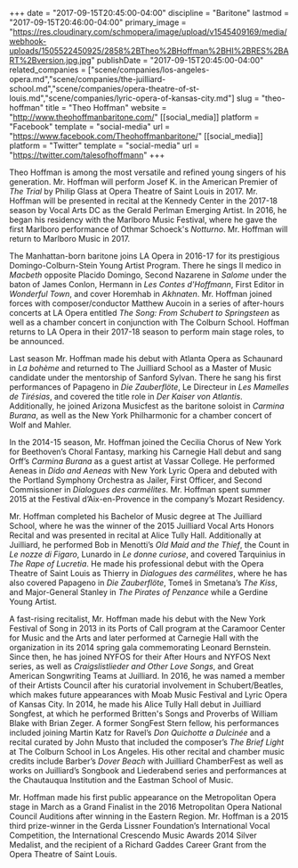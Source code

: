 +++
date = "2017-09-15T20:45:00-04:00"
discipline = "Baritone"
lastmod = "2017-09-15T20:46:00-04:00"
primary_image = "https://res.cloudinary.com/schmopera/image/upload/v1545409169/media/webhook-uploads/1505522450925/2858%2BTheo%2BHoffman%2BHI%2BRES%2BART%2Bversion.jpg.jpg"
publishDate = "2017-09-15T20:45:00-04:00"
related_companies = ["scene/companies/los-angeles-opera.md","scene/companies/the-juilliard-school.md","scene/companies/opera-theatre-of-st-louis.md","scene/companies/lyric-opera-of-kansas-city.md"]
slug = "theo-hoffman"
title = "Theo Hoffman"
website = "http://www.theohoffmanbaritone.com/"
[[social_media]]
platform = "Facebook"
template = "social-media"
url = "https://www.facebook.com/Theohoffmanbaritone/"
[[social_media]]
platform = "Twitter"
template = "social-media"
url = "https://twitter.com/talesofhoffmann"
+++

Theo Hoffman is among the most versatile and refined young singers of his generation. Mr. Hoffman will perform Josef K. in the American Premier of *The Trial* by Philip Glass at Opera Theatre of Saint Louis in 2017. Mr. Hoffman will be presented in recital at the Kennedy Center in the 2017-18 season by Vocal Arts DC as the Gerald Perlman Emerging Artist. In 2016, he began his residency with the Marlboro Music Festival, where he gave the first Marlboro performance of Othmar Schoeck's *Notturno*. Mr. Hoffman will return to Marlboro Music in 2017. 

The Manhattan-born baritone joins LA Opera in 2016-17 for its prestigious Domingo-Colburn-Stein Young Artist Program. There he sings Il medico in *Macbeth* opposite Placido Domingo, Second Nazarene in *Salome* under the baton of James Conlon, Hermann in *Les Contes d'Hoffmann*, First Editor in *Wonderful Town*, and cover Horemhab in *Akhnaten*. Mr. Hoffman joined forces with composer/conductor Matthew Aucoin in a series of after-hours concerts at LA Opera entitled *The Song: From Schubert to Springsteen* as well as a chamber concert in conjunction with The Colburn School. Hoffman returns to LA Opera in their 2017-18 season to perform main stage roles, to be announced. 

Last season Mr. Hoffman made his debut with Atlanta Opera as Schaunard in *La bohème* and returned to The Juilliard School as a Master of Music candidate under the mentorship of Sanford Sylvan. There he sang his first performances of Papageno in *Die Zauberflöte*, Le Directeur in *Les Mamelles de Tirésias*, and covered the title role in *Der Kaiser von Atlantis*. Additionally, he joined Arizona Musicfest as the baritone soloist in *Carmina Burana*, as well as the New York Philharmonic for a chamber concert of Wolf and Mahler. 

In the 2014-15 season, Mr. Hoffman joined the Cecilia Chorus of New York for Beethoven’s Choral Fantasy, marking his Carnegie Hall debut and sang Orff’s *Carmina Burana* as a guest artist at Vassar College. He performed Aeneas in *Dido and Aeneas* with New York Lyric Opera and debuted with the Portland Symphony Orchestra as Jailer, First Officer, and Second Commissioner in *Dialogues des carmélites*. Mr. Hoffman spent summer 2015 at the Festival d’Aix-en-Provence in the company’s Mozart Residency. 

Mr. Hoffman completed his Bachelor of Music degree at The Juilliard School, where he was the winner of the 2015 Juilliard Vocal Arts Honors Recital and was presented in recital at Alice Tully Hall. Additionally at Juilliard, he performed Bob in Menotti’s *Old Maid and the Thief*, the Count in *Le nozze di Figaro*, Lunardo in *Le donne curiose*, and covered Tarquinius in *The Rape of Lucretia*. He made his professional debut with the Opera Theatre of Saint Louis as Thierry in *Dialogues des carmélites*, where he has also covered Papageno in *Die Zauberflöte*, Tomeš in Smetana’s *The Kiss*, and Major-General Stanley in *The Pirates of Penzance* while a Gerdine Young Artist. 

A fast-rising recitalist, Mr. Hoffman made his debut with the New York Festival of Song in 2013 in its Ports of Call program at the Caramoor Center for Music and the Arts and later performed at Carnegie Hall with the organization in its 2014 spring gala commemorating Leonard Bernstein. Since then, he has joined NYFOS for their After Hours and NYFOS Next series, as well as *Craigslistlieder and Other Love Songs*, and Great American Songwriting Teams at Juilliard. In 2016, he was named a member of their Artists Council after his curatorial involvement in Schubert/Beatles, which makes future appearances with Moab Music Festival and Lyric Opera of Kansas City. In 2014, he made his Alice Tully Hall debut in Juilliard Songfest, at which he performed Britten's Songs and Proverbs of William Blake with Brian Zeger.  A former SongFest Stern fellow, his performances included joining Martin Katz for Ravel’s *Don Quichotte a Dulcinée* and a recital curated by John Musto that included the composer’s *The Brief Light* at The Colburn School in Los Angeles.  His other recital and chamber music credits include Barber’s *Dover Beach* with Juilliard ChamberFest as well as works on Juilliard’s Songbook and Liederabend series and performances at the Chautauqua Institution and the Eastman School of Music.

Mr. Hoffman made his first public appearance on the Metropolitan Opera stage in March as a Grand Finalist in the 2016 Metropolitan Opera National Council Auditions after winning in the Eastern Region. Mr. Hoffman is a 2015 third prize-winner in the Gerda Lissner Foundation’s International Vocal Competition, the International Crescendo Music Awards 2014 Silver Medalist, and the recipient of a Richard Gaddes Career Grant from the Opera Theatre of Saint Louis. 
